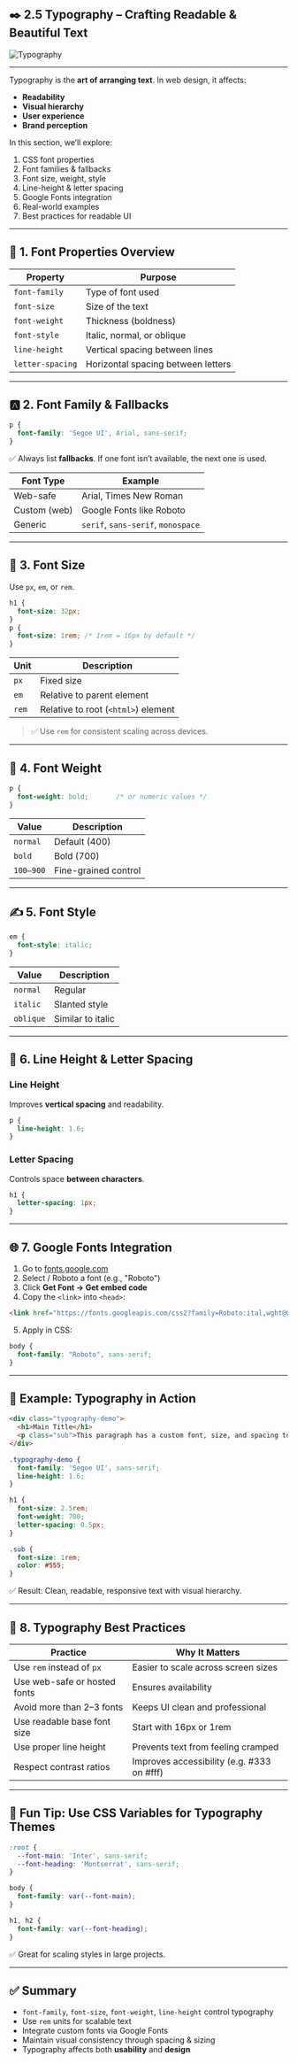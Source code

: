 ## ✒️ 2.5 Typography – Crafting Readable & Beautiful Text

![Typography](./assets/typography.png)

---

Typography is the **art of arranging text**. In web design, it affects:

* **Readability**
* **Visual hierarchy**
* **User experience**
* **Brand perception**

In this section, we’ll explore:

1. CSS font properties
2. Font families & fallbacks
3. Font size, weight, style
4. Line-height & letter spacing
5. Google Fonts integration
6. Real-world examples
7. Best practices for readable UI

---

## 📘 1. Font Properties Overview

| Property         | Purpose                            |
| ---------------- | ---------------------------------- |
| `font-family`    | Type of font used                  |
| `font-size`      | Size of the text                   |
| `font-weight`    | Thickness (boldness)               |
| `font-style`     | Italic, normal, or oblique         |
| `line-height`    | Vertical spacing between lines     |
| `letter-spacing` | Horizontal spacing between letters |

---

## 🅰️ 2. Font Family & Fallbacks

```css
p {
  font-family: 'Segoe UI', Arial, sans-serif;
}
```

✅ Always list **fallbacks**. If one font isn’t available, the next one is used.

| Font Type    | Example                            |
| ------------ | ---------------------------------- |
| Web-safe     | Arial, Times New Roman             |
| Custom (web) | Google Fonts like Roboto           |
| Generic      | `serif`, `sans-serif`, `monospace` |

---

## 🔡 3. Font Size

Use `px`, `em`, or `rem`.

```css
h1 {
  font-size: 32px;
}
p {
  font-size: 1rem; /* 1rem = 16px by default */
}
```

| Unit  | Description                         |
| ----- | ----------------------------------- |
| `px`  | Fixed size                          |
| `em`  | Relative to parent element          |
| `rem` | Relative to root (`<html>`) element |

> ✅ Use `rem` for consistent scaling across devices.

---

## 💪 4. Font Weight

```css
p {
  font-weight: bold;       /* or numeric values */
}
```

| Value     | Description          |
| --------- | -------------------- |
| `normal`  | Default (400)        |
| `bold`    | Bold (700)           |
| `100–900` | Fine-grained control |

---

## ✍️ 5. Font Style

```css
em {
  font-style: italic;
}
```

| Value     | Description       |
| --------- | ----------------- |
| `normal`  | Regular           |
| `italic`  | Slanted style     |
| `oblique` | Similar to italic |

---

## 📏 6. Line Height & Letter Spacing

### Line Height

Improves **vertical spacing** and readability.

```css
p {
  line-height: 1.6;
}
```

### Letter Spacing

Controls space **between characters**.

```css
h1 {
  letter-spacing: 1px;
}
```

---

## 🌐 7. Google Fonts Integration

1. Go to [fonts.google.com](https://fonts.google.com)
2. Select / Roboto a font (e.g., "Roboto")
3. Click **Get Font → Get embed code**
4. Copy the `<link>` into `<head>`:

```html
<link href="https://fonts.googleapis.com/css2?family=Roboto:ital,wght@0,100..900;1,100..900&display=swap" rel="stylesheet">
```

5. Apply in CSS:

```css
body {
  font-family: "Roboto", sans-serif;
}
```

---

## 🧪 Example: Typography in Action

```html
<div class="typography-demo">
  <h1>Main Title</h1>
  <p class="sub">This paragraph has a custom font, size, and spacing to improve legibility.</p>
</div>
```

```css
.typography-demo {
  font-family: 'Segoe UI', sans-serif;
  line-height: 1.6;
}

h1 {
  font-size: 2.5rem;
  font-weight: 700;
  letter-spacing: 0.5px;
}

.sub {
  font-size: 1rem;
  color: #555;
}
```

✅ Result: Clean, readable, responsive text with visual hierarchy.

---

## 🎯 8. Typography Best Practices

| Practice                     | Why It Matters                             |
| ---------------------------- | ------------------------------------------ |
| Use `rem` instead of `px`    | Easier to scale across screen sizes        |
| Use web-safe or hosted fonts | Ensures availability                       |
| Avoid more than 2–3 fonts    | Keeps UI clean and professional            |
| Use readable base font size  | Start with 16px or 1rem                    |
| Use proper line height       | Prevents text from feeling cramped         |
| Respect contrast ratios      | Improves accessibility (e.g. #333 on #fff) |

---

## 🧠 Fun Tip: Use CSS Variables for Typography Themes

```css
:root {
  --font-main: 'Inter', sans-serif;
  --font-heading: 'Montserrat', sans-serif;
}

body {
  font-family: var(--font-main);
}

h1, h2 {
  font-family: var(--font-heading);
}
```

✅ Great for scaling styles in large projects.

---

## ✅ Summary

* `font-family`, `font-size`, `font-weight`, `line-height` control typography
* Use `rem` units for scalable text
* Integrate custom fonts via Google Fonts
* Maintain visual consistency through spacing & sizing
* Typography affects both **usability** and **design**

